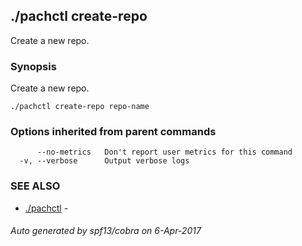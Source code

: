 ## ./pachctl create-repo

Create a new repo.

### Synopsis


Create a new repo.

```
./pachctl create-repo repo-name
```

### Options inherited from parent commands

```
      --no-metrics   Don't report user metrics for this command
  -v, --verbose      Output verbose logs
```

### SEE ALSO
* [./pachctl](./pachctl.md)	 - 

###### Auto generated by spf13/cobra on 6-Apr-2017
